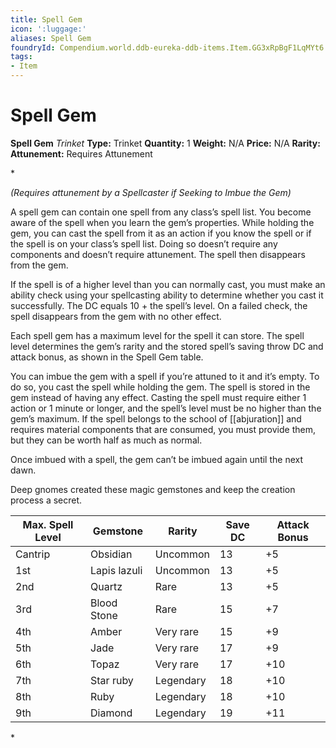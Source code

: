 ```yaml
---
title: Spell Gem
icon: ':luggage:'
aliases: Spell Gem
foundryId: Compendium.world.ddb-eureka-ddb-items.Item.GG3xRpBgF1LqMYt6
tags:
- Item
---
```


# Spell Gem

**Spell Gem**
_Trinket_
**Type:** Trinket
**Quantity:** 1
**Weight:** N/A
**Price:** N/A
**Rarity:** 
**Attunement:** Requires Attunement

*<div class="item-attunement"><i>(Requires attunement by a Spellcaster if Seeking to Imbue the Gem)</i><p>A spell gem can contain one spell from any class’s spell list. You become aware of the spell when you learn the gem’s properties. While holding the gem, you can cast the spell from it as an action if you know the spell or if the spell is on your class’s spell list. Doing so doesn’t require any components and doesn’t require attunement. The spell then disappears from the gem.

If the spell is of a higher level than you can normally cast, you must make an ability check using your spellcasting ability to determine whether you cast it successfully. The DC equals 10 + the spell’s level. On a failed check, the spell disappears from the gem with no other effect.

Each spell gem has a maximum level for the spell it can store. The spell level determines the gem’s rarity and the stored spell’s saving throw DC and attack bonus, as shown in the Spell Gem table.

You can imbue the gem with a spell if you’re attuned to it and it’s empty. To do so, you cast the spell while holding the gem. The spell is stored in the gem instead of having any effect. Casting the spell must require either 1 action or 1 minute or longer, and the spell’s level must be no higher than the gem’s maximum. If the spell belongs to the school of [[abjuration]] and requires material components that are consumed, you must provide them, but they can be worth half as much as normal.

Once imbued with a spell, the gem can’t be imbued again until the next dawn.

Deep gnomes created these magic gemstones and keep the creation process a secret.</p>
<table>
<thead>
<tr>
<th>Max. Spell Level</th>
<th>Gemstone</th>
<th>Rarity</th>
<th>Save DC</th>
<th><span class="Comment-Reference">Attack Bonus</span></th>
</tr>
</thead>
<tbody>
<tr>
<td>Cantrip</td>
<td>Obsidian</td>
<td>Uncommon</td>
<td>13</td>
<td>+5</td>
</tr>
<tr>
<td>1st</td>
<td><span class="No-Break">Lapis lazuli</span></td>
<td>Uncommon</td>
<td>13</td>
<td>+5</td>
</tr>
<tr>
<td>2nd</td>
<td>Quartz</td>
<td>Rare</td>
<td>13</td>
<td>+5</td>
</tr>
<tr>
<td>3rd</td>
<td>Blood Stone</td>
<td>Rare</td>
<td>15</td>
<td>+7</td>
</tr>
<tr>
<td>4th</td>
<td>Amber</td>
<td>Very rare</td>
<td>15</td>
<td>+9</td>
</tr>
<tr>
<td>5th</td>
<td>Jade</td>
<td>Very rare</td>
<td>17</td>
<td>+9</td>
</tr>
<tr>
<td>6th</td>
<td>Topaz</td>
<td>Very rare</td>
<td>17</td>
<td>+10</td>
</tr>
<tr>
<td>7th</td>
<td>Star ruby</td>
<td>Legendary</td>
<td>18</td>
<td>+10</td>
</tr>
<tr>
<td>8th</td>
<td>Ruby</td>
<td>Legendary</td>
<td>18</td>
<td>+10</td>
</tr>
<tr>
<td>9th</td>
<td>Diamond</td>
<td>Legendary</td>
<td>19</td>
<td>+11</td>
</tr>
</tbody>
</table>*